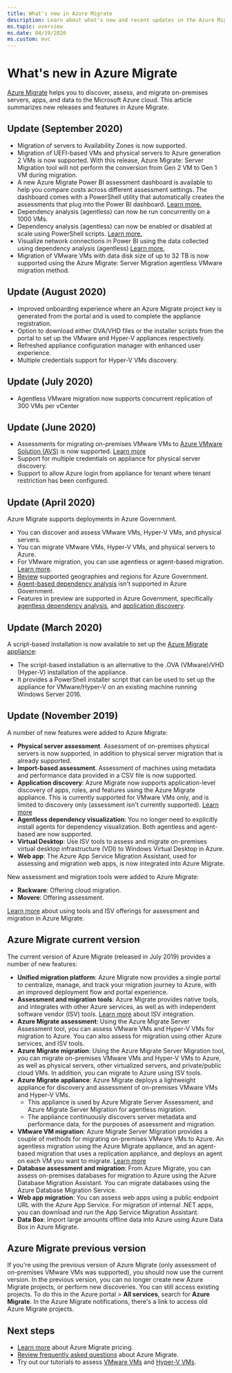 ```yaml
---
title: What's new in Azure Migrate 
description: Learn about what's new and recent updates in the Azure Migrate service.
ms.topic: overview
ms.date: 04/19/2020
ms.custom: mvc
---
```


# What's new in Azure Migrate

[Azure Migrate](migrate-services-overview.md) helps you to discover, assess, and migrate on-premises servers, apps, and data to the Microsoft Azure cloud. This article summarizes new releases and features in Azure Migrate.

## Update (September 2020)
- Migration of servers to Availability Zones is now supported.
- Migration of UEFI-based VMs and physical servers to Azure generation 2 VMs is now supported. With this release, Azure Migrate: Server Migration tool will not perform the conversion from Gen 2 VM to Gen 1 VM during migration.
- A new Azure Migrate Power BI assessment dashboard is available to help you compare costs across different assessment settings. The dashboard comes with a PowerShell utility that automatically creates the assessments that plug into the Power BI dashboard. [Learn more.](https://github.com/Azure/azure-docs-powershell-samples/tree/master/azure-migrate/assessment-utility)
- Dependency analysis (agentless) can now be run concurrently on a 1000 VMs.
- Dependency analysis (agentless) can now be enabled or disabled at scale using PowerShell scripts. [Learn more.](https://github.com/Azure/azure-docs-powershell-samples/tree/master/azure-migrate/dependencies-at-scale)
- Visualize network connections in Power BI using the data collected using dependency analysis (agentless) [Learn more.](https://github.com/Azure/azure-docs-powershell-samples/tree/master/azure-migrate/dependencies-at-scale)
- Migration of VMware VMs with data disk size of up to 32 TB is now supported using the Azure Migrate: Server Migration agentless VMware migration method. 

## Update (August 2020)

- Improved onboarding experience where an Azure Migrate project key is generated from the portal and is used to complete the appliance registration.
- Option to download either OVA/VHD files or the installer scripts from the portal to set up the VMware and Hyper-V appliances respectively.
- Refreshed appliance configuration manager with enhanced user experience.
- Multiple credentials support for Hyper-V VMs discovery.

## Update (July 2020)

- Agentless VMware migration now supports concurrent replication of 300 VMs per vCenter

## Update (June 2020)

- Assessments for migrating on-premises VMware VMs to [Azure VMware Solution (AVS)](./concepts-azure-vmware-solution-assessment-calculation.md) is now supported. [Learn more](how-to-create-azure-vmware-solution-assessment.md)
- Support for multiple credentials on appliance for physical server discovery.
- Support to allow Azure login from appliance for tenant where tenant restriction has been configured.


## Update (April 2020)

Azure Migrate supports deployments in Azure Government. 

- You can discover and assess VMware VMs, Hyper-V VMs, and physical servers.
- You can migrate VMware VMs, Hyper-V VMs, and physical servers to Azure.
- For VMware migration, you can use agentless or agent-based migration. [Learn more](server-migrate-overview.md).
- [Review](migrate-support-matrix.md#supported-geographies-azure-government) supported geographies and regions for Azure Government.
- [Agent-based dependency analysis](concepts-dependency-visualization.md#agent-based-analysis) isn't supported in Azure Government.
- Features in preview are supported in Azure Government, specifically [agentless dependency analysis](concepts-dependency-visualization.md#agentless-analysis), and [application discovery](how-to-discover-applications.md).


## Update (March 2020)

A script-based installation is now available to set up the [Azure Migrate appliance](migrate-appliance.md):

- The script-based installation is an alternative to the .OVA (VMware)/VHD (Hyper-V) installation of the appliance.
- It provides a PowerShell installer script that can be used to set up the appliance for VMware/Hyper-V on an existing machine running Windows Server 2016.

## Update (November 2019)

A number of new features were added to Azure Migrate:

- **Physical server assessment**. Assessment of on-premises physical servers is now supported, in addition to physical server migration that is already supported.
- **Import-based assessment**. Assessment of machines using metadata and performance data provided in a CSV file is now supported.
- **Application discovery**: Azure Migrate now supports application-level discovery of apps, roles, and features using the Azure Migrate appliance. This is currently supported for VMware VMs only, and is limited to discovery only (assessment isn't currently supported). [Learn more](how-to-discover-applications.md)
- **Agentless dependency visualization**: You no longer need to explicitly install agents for dependency visualization. Both agentless and agent-based are now supported.
- **Virtual Desktop**: Use ISV tools to assess and migrate on-premises virtual desktop infrastructure (VDI) to Windows Virtual Desktop in Azure.
- **Web app**: The Azure App Service Migration Assistant, used for assessing and migration web apps, is now integrated into Azure Migrate.

New assessment and migration tools were added to Azure Migrate:

- **Rackware**: Offering cloud migration.
- **Movere**: Offering assessment.

[Learn more](migrate-services-overview.md) about using tools and ISV offerings for assessment and migration in Azure Migrate.

## Azure Migrate current version

The current version of Azure Migrate (released in July 2019) provides a number of new features:

- **Unified migration platform**: Azure Migrate now provides a single portal to centralize, manage, and track your migration journey to Azure, with an improved deployment flow and portal experience.
- **Assessment and migration tools**: Azure Migrate provides native tools, and integrates with other Azure services, as well as with independent software vendor (ISV) tools. [Learn more](migrate-services-overview.md#isv-integration) about ISV integration.
- **Azure Migrate assessment**: Using the Azure Migrate Server Assessment tool, you can assess VMware VMs and Hyper-V VMs for migration to Azure. You can also assess for migration using other Azure services, and ISV tools.
- **Azure Migrate migration**: Using the Azure Migrate Server Migration tool, you can migrate on-premises VMware VMs and Hyper-V VMs to Azure, as well as physical servers, other virtualized servers, and private/public cloud VMs. In addition, you can migrate to Azure using ISV tools.
- **Azure Migrate appliance**: Azure Migrate deploys a lightweight appliance for discovery and assessment of on-premises VMware VMs and Hyper-V VMs.
    - This appliance is used by Azure Migrate Server Assessment, and Azure Migrate Server Migration for agentless migration.
    - The appliance continuously discovers server metadata and performance data, for the purposes of assessment and migration.  
- **VMware VM migration**:  Azure Migrate Server Migration provides a couple of methods for migrating on-premises VMware VMs to Azure.  An agentless migration using the Azure Migrate appliance, and an agent-based migration that uses a replication appliance, and deploys an agent on each VM you want to migrate. [Learn more](server-migrate-overview.md)
 - **Database assessment and migration**: From Azure Migrate, you can assess on-premises databases for migration to Azure using the Azure Database Migration Assistant. You can migrate databases using the Azure Database Migration Service.
- **Web app migration**: You can assess web apps using a public endpoint URL with the Azure App Service. For migration of internal .NET apps, you can download and run the App Service Migration Assistant.
- **Data Box**: Import large amounts offline data into Azure using Azure Data Box in Azure Migrate.

## Azure Migrate previous version

If you're using the previous version of Azure Migrate (only assessment of on-premises VMware VMs was supported), you should now use the current version. In the previous version, you can no longer create new Azure Migrate projects, or perform new discoveries. You can still access existing projects. To do this in the Azure portal > **All services**, search for **Azure Migrate**. In the Azure Migrate notifications, there's a link to access old Azure Migrate projects.



## Next steps

- [Learn more](https://azure.microsoft.com/pricing/details/azure-migrate/) about Azure Migrate pricing.
- [Review frequently asked questions](resources-faq.md) about Azure Migrate.
- Try out our tutorials to assess [VMware VMs](./tutorial-assess-vmware-azure-vm.md) and [Hyper-V VMs](tutorial-assess-hyper-v.md).